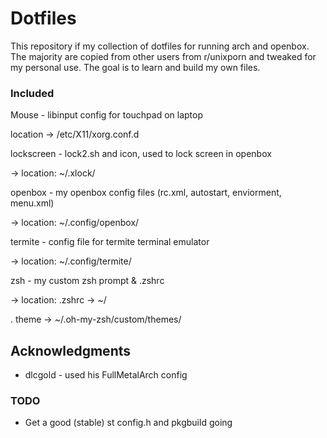 # Dotfiles

This repository if my collection of dotfiles for running arch and openbox. The majority are copied from other users from r/unixporn and tweaked for my personal use. The goal is to learn and build my own files.

### Included

Mouse - libinput config for touchpad on laptop

location -> /etc/X11/xorg.conf.d 

lockscreen - lock2.sh and icon, used to lock screen in openbox

-> location: ~/.xlock/

openbox - my openbox config files (rc.xml, autostart, enviorment, menu.xml)

-> location: ~/.config/openbox/

termite - config file for termite terminal emulator

-> location: ~/.config/termite/

zsh - my custom zsh prompt & .zshrc

-> location: .zshrc -> ~/

.             theme -> ~/.oh-my-zsh/custom/themes/


## Acknowledgments

* dlcgold - used his FullMetalArch config

### TODO

* Get a good (stable) st config.h and pkgbuild going


